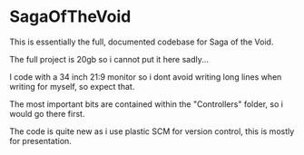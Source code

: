 # SagaOfTheVoid

This is essentially the full, documented codebase for Saga of the Void.

The full project is 20gb so i cannot put it here sadly...

I code with a 34 inch 21:9 monitor so i dont avoid writing long lines when writing for myself, so expect that.

The most important bits are contained within the "Controllers" folder, so i would go there first. 

The code is quite new as i use plastic SCM for version control, this is mostly for presentation.

